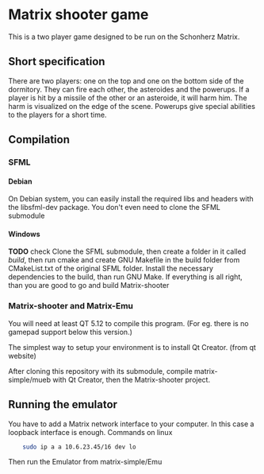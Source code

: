Matrix shooter game
===================

This is a two player game designed to be run on the Schonherz Matrix. 

## Short specification

There are two players: one on the top and one on the bottom side of the dormitory. They can fire each other, the asteroides and the powerups. If a player is hit by a missile of the other or an asteroide, it will harm him. The harm is visualized on the edge of the scene. Powerups give special abilities to the players for a short time.

## Compilation

### SFML
#### Debian
On Debian system, you can easily install the required libs and headers with the libsfml-dev package. You don't even need to clone the SFML submodule
#### Windows
**TODO** check
Clone the SFML submodule, then create a folder in it called *build*, then run cmake and create GNU Makefile in the build folder from CMakeList.txt of the original SFML folder. Install the necessary dependencies to the build, than run GNU Make. If everything is all right, than you are good to go and build Matrix-shooter

### Matrix-shooter and Matrix-Emu

You will need at least QT 5.12 to compile this program. (For eg. there is no gamepad support below this version.)

The simplest way to setup your environment is to install Qt Creator. (from qt website)

After cloning this repository with its submodule, compile matrix-simple/mueb with Qt Creator, then the Matrix-shooter project.

## Running the emulator

You have to add a Matrix network interface to your computer. In this case a loopback interface is enough. 
Commands on linux
```bash
    sudo ip a a 10.6.23.45/16 dev lo
```
Then run the Emulator from matrix-simple/Emu
